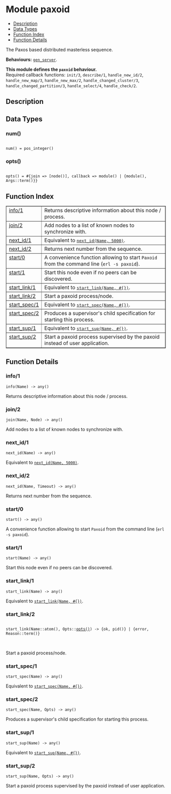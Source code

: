 

# Module paxoid #
* [Description](#description)
* [Data Types](#types)
* [Function Index](#index)
* [Function Details](#functions)

The Paxos based distributed masterless sequence.

__Behaviours:__ [`gen_server`](gen_server.md).

__This module defines the `paxoid` behaviour.__<br /> Required callback functions: `init/3`, `describe/1`, `handle_new_id/2`, `handle_new_map/3`, `handle_new_max/2`, `handle_changed_cluster/3`, `handle_changed_partition/3`, `handle_select/4`, `handle_check/2`.

<a name="description"></a>

## Description ##

<a name="types"></a>

## Data Types ##




### <a name="type-num">num()</a> ###


<pre><code>
num() = pos_integer()
</code></pre>




### <a name="type-opts">opts()</a> ###


<pre><code>
opts() = #{join =&gt; [node()], callback =&gt; module() | {module(), Args::term()}}
</code></pre>

<a name="index"></a>

## Function Index ##


<table width="100%" border="1" cellspacing="0" cellpadding="2" summary="function index"><tr><td valign="top"><a href="#info-1">info/1</a></td><td>
Returns descriptive information about this node / process.</td></tr><tr><td valign="top"><a href="#join-2">join/2</a></td><td>
Add nodes to a list of known nodes to synchronize with.</td></tr><tr><td valign="top"><a href="#next_id-1">next_id/1</a></td><td>Equivalent to <a href="#next_id-2"><tt>next_id(Name, 5000)</tt></a>.</td></tr><tr><td valign="top"><a href="#next_id-2">next_id/2</a></td><td>
Returns next number from the sequence.</td></tr><tr><td valign="top"><a href="#start-0">start/0</a></td><td>
A convenience function allowing to start <code>Paxoid</code> from the command line (<code>erl -s paxoid</code>).</td></tr><tr><td valign="top"><a href="#start-1">start/1</a></td><td>
Start this node even if no peers can be discovered.</td></tr><tr><td valign="top"><a href="#start_link-1">start_link/1</a></td><td>Equivalent to <a href="#start_link-2"><tt>start_link(Name, #{})</tt></a>.</td></tr><tr><td valign="top"><a href="#start_link-2">start_link/2</a></td><td>
Start a paxoid process/node.</td></tr><tr><td valign="top"><a href="#start_spec-1">start_spec/1</a></td><td>Equivalent to <a href="#start_spec-2"><tt>start_spec(Name, #{})</tt></a>.</td></tr><tr><td valign="top"><a href="#start_spec-2">start_spec/2</a></td><td>
Produces a supervisor's child specification for starting
this process.</td></tr><tr><td valign="top"><a href="#start_sup-1">start_sup/1</a></td><td>Equivalent to <a href="#start_sup-2"><tt>start_sup(Name, #{})</tt></a>.</td></tr><tr><td valign="top"><a href="#start_sup-2">start_sup/2</a></td><td>
Start a paxoid process supervised by the paxoid instead of user application.</td></tr></table>


<a name="functions"></a>

## Function Details ##

<a name="info-1"></a>

### info/1 ###

`info(Name) -> any()`

Returns descriptive information about this node / process.

<a name="join-2"></a>

### join/2 ###

`join(Name, Node) -> any()`

Add nodes to a list of known nodes to synchronize with.

<a name="next_id-1"></a>

### next_id/1 ###

`next_id(Name) -> any()`

Equivalent to [`next_id(Name, 5000)`](#next_id-2).

<a name="next_id-2"></a>

### next_id/2 ###

`next_id(Name, Timeout) -> any()`

Returns next number from the sequence.

<a name="start-0"></a>

### start/0 ###

`start() -> any()`

A convenience function allowing to start `Paxoid` from the command line (`erl -s paxoid`).

<a name="start-1"></a>

### start/1 ###

`start(Name) -> any()`

Start this node even if no peers can be discovered.

<a name="start_link-1"></a>

### start_link/1 ###

`start_link(Name) -> any()`

Equivalent to [`start_link(Name, #{})`](#start_link-2).

<a name="start_link-2"></a>

### start_link/2 ###

<pre><code>
start_link(Name::atom(), Opts::<a href="#type-opts">opts()</a>) -&gt; {ok, pid()} | {error, Reason::term()}
</code></pre>
<br />

Start a paxoid process/node.

<a name="start_spec-1"></a>

### start_spec/1 ###

`start_spec(Name) -> any()`

Equivalent to [`start_spec(Name, #{})`](#start_spec-2).

<a name="start_spec-2"></a>

### start_spec/2 ###

`start_spec(Name, Opts) -> any()`

Produces a supervisor's child specification for starting
this process.

<a name="start_sup-1"></a>

### start_sup/1 ###

`start_sup(Name) -> any()`

Equivalent to [`start_sup(Name, #{})`](#start_sup-2).

<a name="start_sup-2"></a>

### start_sup/2 ###

`start_sup(Name, Opts) -> any()`

Start a paxoid process supervised by the paxoid instead of user application.

